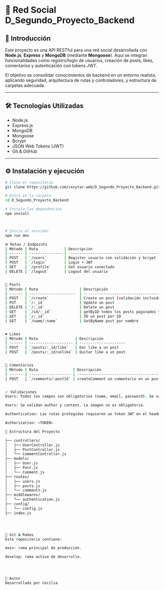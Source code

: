 

# 🧠 Red Social D_Segundo_Proyecto_Backend

## 📌 Introducción

Este proyecto es una API RESTful para una red social desarrollada con **Node.js**, **Express** y **MongoDB** (mediante **Mongoose**). Aquí se integran funcionalidades como registro/login de usuarios, creación de posts, likes, comentarios y autenticación con tokens JWT.

El objetivo es consolidar conocimientos de backend en un entorno realista, aplicando seguridad, arquitectura de rutas y controladores, y estructura de carpetas adecuada.

---

## 🛠 Tecnologías Utilizadas

- Node.js
- Express.js
- MongoDB
- Mongoose
- Bcrypt
- JSON Web Tokens (JWT)
- Git & GitHub

---

## ⚙️ Instalación y ejecución

```bash
# Clona el repositorio
git clone https://github.com/cesytar-web/D_Segundo_Proyecto_Backend.git

# Entra en la carpeta
cd D_Segundo_Proyecto_Backend

# Instala las dependencias
npm install



# Inicia el servidor
npm run dev

🌐 Rutas / Endpoints
| Método | Ruta            | Descripción                               
| ------ | --------------- | ----------------------------------------- 
| POST   | `/users`        | Register usuario con validación y bcrypt 
| POST   | `/login`        | Login + JWT                               
| GET    | `/profile`      | Get usuario conectado                 
| DELETE | `/logout`       | Logout del usuario                      


📝 Posts
| Método | Ruta                   | Descripción                                                
| ------ | ---------------------  | -----------------------------------------------------------
| POST   | `/create`              | Create un post (validación incluida)                        
| PUT    | `/:_id`                | Update un post                                         
| DELETE | `/:_id`                | Delete un post                                           
| GET    | `/id/:_id`             | getByID todos los posts paginados + usuarios + comentarios 
| GET    | `/:_id`                | ID un post por ID                                     
| GET    | `/name/:name`          | GetByName post por nombre                                     


❤️ Likes
| Método | Ruta                 | Descripción           
| ------ | -------------------- | --------------------- 
| POST   | `/posts/:_id/like`   | Dar like a un post   
| POST   | `/posts/:_id/unlike` | Quitar like a un post 


💬 Comentarios
| Método | Ruta                | Descripción                               
| ------ | ------------------- | -------------------------------------------------
| POST   | `/comments/:postId` | createComment un comentario en un post específico


✅ Validaciones
Users: Todos los campos son obligatorios (name, email, password). Se validan antes de crear el usuario.

Users: Se validan author y content. La imagen no es obligatoria.

Authentication: Las rutas protegidas requieren un token JWT en el header:

Authorization: <TOKEN>

📂 Estructura del Proyecto

├── controllers/
│   ├── UserController.js
│   ├── PostController.js
│   └── CommentController.js
├── models/
│   ├── User.js
│   ├── Post.js
│   └── Comment.js
├── routes/
│   ├── users.js
│   ├── posts.js
│   └── comments.js
├── middlewares/
│   └── authentication.js
├── config/
│   └── config.js
├── index.js




🔀 Git & Ramas
Este repositorio contiene:

main: rama principal de producción.

develop: rama activa de desarrollo.




🧠 Autor
Desarrollado por Cecilia 

